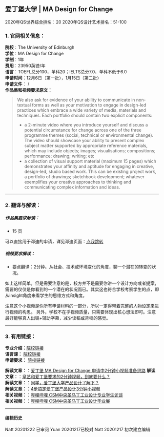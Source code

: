 ## 爱丁堡大学 | MA Design for Change

2020年QS世界综合排名：20
2020年QS设计艺术排名：51-100


### 1. 官网相关信息：

**院校**：The University of Edinburgh  
**学位**：MA Design for Change  
**学制**：1年  
**费用**：23950英镑/年  
**语言**：TOEFL总分100，单科20；IELTS总分7.0，单科不低于6.0  
**申请时间**：12月6日（第一批），1月15日（第二批）  
**申请文件**： /  
**作品集和视频要求原文：**   

> We also ask for evidence of your ability to communicate in non-textual forms as well as your motivation to engage in design-led practices which embrace a wide variety of media, materials and techniques. Each portfolio should contain two explicit components:
> -	a 2-minute video where you introduce yourself and discuss a potential circumstance for change across one of the three programme themes (social, technical or environmental change). The video should showcase your ability to present complex subject matter supported by appropriate reference materials, which may include objects; images; visualisations; compositions; performance; drawing; writing; etc
> - a collection of visual support material (maximum 15 pages) which demonstrates your affinity and aptitude for engaging in creative, design-led, studio based work. This can be existing project work, a portfolio of drawings; sketchbook development; whatever exemplifies your creative approaches to thinking and communicating complex information and ideas.





---


### 2. 翻译与解读：

##### 作品集要求解读：
- 15 页

可以直接用于邓迪的申请，详见邓迪页面：[点我跳转](链接待补充)

##### 视频要求解读：

- 要点翻译：2分钟。从社会、技术或环境变化的角度，聊一个潜在的转变的状况。

如上这样简单，但是需要注意的是，校方并不是需要你讲一个设计方向或者提案，需要的仅仅是你看到的一个潜在的状况而已。其实这也符合学校考察学生的点，即从insight角度来看学生的思维方式和角度。

注意这个小视频是你所有申请材料的一部分，所以一定得带着完整的人物设定来进行视频的构思。
另外，学校不在乎视频质量，只需要体现出核心想法即可。注意最好能够真人出镜+辅助字幕，减少读稿或背稿的感觉。



---


### 3. 有用链接：

**专业介绍：**[院校链接](https://www.ed.ac.uk/studying/postgraduate/degrees/index.php?r=site/view&id=951)  
**语言课：** [院校链接](https://www.ed.ac.uk/english-language-teaching/ele-courses/team-test)  
**申请要求：** [院校链接](https://www.ed.ac.uk/studying/international/postgraduate-entry/asia/china)  



**解读文章：**：[爱丁堡 MA Design for Change 申请中2分钟小视频准备思路](http://www.makebi.net/32431.html)
**解读文章：**：[皇艺和爱丁堡要求的2分钟视频，到底要什么？](http://www.makebi.net/36199.html)  
**解读文章：**：[同学，爱丁堡大学产品设计了解下？](http://www.makebi.net/27462.html)  
**解读文章：**：[4步搞定爱丁堡产品设计3分钟小视频](http://www.makebi.net/25881.html)  
**相关视频：**：[哔哩哔哩 CSM中央圣马丁工业设计专业学生访谈](https://www.bilibili.com/video/av22601238)    
**相关视频：**：[哔哩哔哩 CSM中央圣马丁工业设计毕业展](https://www.bilibili.com/video/av22637544)  



---


#### 编辑历史  

Natt 20201222 已审阅
Yuan 20201217已校对
Natt 20201217 初次建立编辑  

